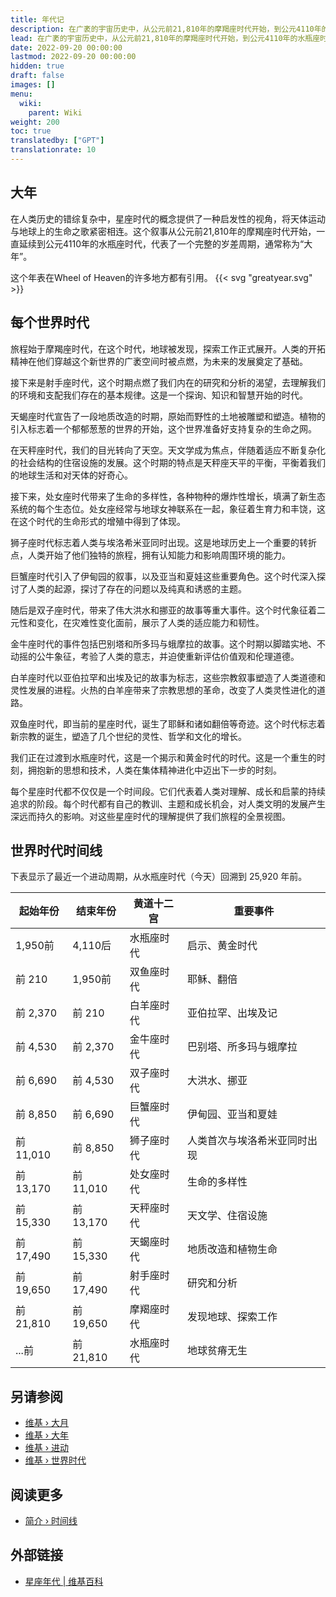 ```yaml
---
title: 年代记
description: 在广袤的宇宙历史中，从公元前21,810年的摩羯座时代开始，到公元4110年的水瓶座时代结束，共有12个星座时代为观察人类文明提供了一个迷人的视角。这些时代反映了一个完整的岁差周期，通常称为“大年”，这个周期引导着地球上事件的展开和意识的演变。每个时代都代表着一个独特的时期，带来了自己的主题和教训。摩羯座时代标志着地球的发现和探索。射手座推动了研究和分析，而天蝎座则带来了地质改造和植物生命的繁衍。天秤座时代中，人类专注于天文学和适应性，而处女座时代则见证了多样化的生命。狮子座时代见证了人类与埃洛希米亚同时出现，而巨蟹座时代则标志着伊甸园时代和亚当夏娃的故事。随后的时代都带来了重大的宗教和历史里程碑，从双子座时代的洪水，到金牛座的巴别塔、所多玛和蛾摩拉事件，再到白羊座的亚伯拉罕和出埃及记。双鱼座时代见证了耶稣的降临，带来了诸如翻倍等奇迹，导致我们现在的水瓶座时代，象征着启示和黄金时代的开始。这些时代不仅代表了时间的段落，而且代表了人类在寻求精神成长和启蒙的伟大宇宙之旅。
lead: 在广袤的宇宙历史中，从公元前21,810年的摩羯座时代开始，到公元4110年的水瓶座时代结束，共有12个星座时代为观察人类文明提供了一个迷人的视角。这些时代反映了一个完整的岁差周期，通常称为“大年”，这个周期引导着地球上事件的展开和意识的演变。每个时代都代表着一个独特的时期，带来了自己的主题和教训。摩羯座时代标志着地球的发现和探索。射手座推动了研究和分析，而天蝎座则带来了地质改造和植物生命的繁衍。天秤座时代中，人类专注于天文学和适应性，而处女座时代则见证了多样化的生命。狮子座时代见证了人类与埃洛希米亚同时出现，而巨蟹座时代则标志着伊甸园时代和亚当夏娃的故事。随后的时代都带来了重大的宗教和历史里程碑，从双子座时代的洪水，到金牛座的巴别塔、所多玛和蛾摩拉事件，再到白羊座的亚伯拉罕和出埃及记。双鱼座时代见证了耶稣的降临，带来了诸如翻倍等奇迹，导致我们现在的水瓶座时代，象征着启示和黄金时代的开始。这些时代不仅代表了时间的段落，而且代表了人类在寻求精神成长和启蒙的伟大宇宙之旅。
date: 2022-09-20 00:00:00
lastmod: 2022-09-20 00:00:00
hidden: true
draft: false
images: []
menu:
  wiki:
    parent: Wiki
weight: 200
toc: true
translatedby: ["GPT"]
translationrate: 10
---
```


## 大年

在人类历史的错综复杂中，星座时代的概念提供了一种启发性的视角，将天体运动与地球上的生命之歌紧密相连。这个叙事从公元前21,810年的摩羯座时代开始，一直延续到公元4110年的水瓶座时代，代表了一个完整的岁差周期，通常称为“大年”。

这个年表在Wheel of Heaven的许多地方都有引用。 {{< svg "greatyear.svg" >}}

## 每个世界时代

旅程始于摩羯座时代，在这个时代，地球被发现，探索工作正式展开。人类的开拓精神在他们穿越这个新世界的广袤空间时被点燃，为未来的发展奠定了基础。

接下来是射手座时代，这个时期点燃了我们内在的研究和分析的渴望，去理解我们的环境和支配我们存在的基本规律。这是一个探询、知识和智慧开始的时代。

天蝎座时代宣告了一段地质改造的时期，原始而野性的土地被雕塑和塑造。植物的引入标志着一个郁郁葱葱的世界的开始，这个世界准备好支持复杂的生命之网。

在天秤座时代，我们的目光转向了天空。天文学成为焦点，伴随着适应不断复杂化的社会结构的住宿设施的发展。这个时期的特点是天秤座天平的平衡，平衡着我们的地球生活和对天体的好奇心。

接下来，处女座时代带来了生命的多样性，各种物种的爆炸性增长，填满了新生态系统的每个生态位。处女座经常与地球女神联系在一起，象征着生育力和丰饶，这在这个时代的生命形式的增殖中得到了体现。

狮子座时代标志着人类与埃洛希米亚同时出现。这是地球历史上一个重要的转折点，人类开始了他们独特的旅程，拥有认知能力和影响周围环境的能力。

巨蟹座时代引入了伊甸园的叙事，以及亚当和夏娃这些重要角色。这个时代深入探讨了人类的起源，探讨了存在的问题以及纯真和诱惑的主题。

随后是双子座时代，带来了伟大洪水和挪亚的故事等重大事件。这个时代象征着二元性和变化，在灾难性变化面前，展示了人类的适应能力和韧性。

金牛座时代的事件包括巴别塔和所多玛与蛾摩拉的故事。这个时期以脚踏实地、不动摇的公牛象征，考验了人类的意志，并迫使重新评估价值观和伦理道德。

白羊座时代以亚伯拉罕和出埃及记的故事为标志，这些宗教叙事塑造了人类道德和灵性发展的进程。火热的白羊座带来了宗教思想的革命，改变了人类灵性进化的道路。

双鱼座时代，即当前的星座时代，诞生了耶稣和诸如翻倍等奇迹。这个时代标志着新宗教的诞生，塑造了几个世纪的灵性、哲学和文化的增长。

我们正在过渡到水瓶座时代，这是一个揭示和黄金时代的时代。这是一个重生的时刻，拥抱新的思想和技术，人类在集体精神进化中迈出下一步的时刻。

每个星座时代都不仅仅是一个时间段。它们代表着人类对理解、成长和启蒙的持续追求的阶段。每个时代都有自己的教训、主题和成长机会，对人类文明的发展产生深远而持久的影响。对这些星座时代的理解提供了我们旅程的全景视图。

## 世界时代时间线

下表显示了最近一个进动周期，从水瓶座时代（今天）回溯到 25,920 年前。

| 起始年份 | 结束年份 | 黄道十二宫        | 重要事件                     |
|-----------|-----------|-------------------|-------------------------------|
| 1,950前  | 4,110后  | 水瓶座时代        | 启示、黄金时代              |
| 前 210   | 1,950前  | 双鱼座时代        | 耶稣、翻倍                  |
| 前 2,370 | 前 210   | 白羊座时代        | 亚伯拉罕、出埃及记          |
| 前 4,530 | 前 2,370 | 金牛座时代        | 巴别塔、所多玛与蛾摩拉      |
| 前 6,690 | 前 4,530 | 双子座时代        | 大洪水、挪亚                |
| 前 8,850 | 前 6,690 | 巨蟹座时代        | 伊甸园、亚当和夏娃          |
| 前 11,010 | 前 8,850 | 狮子座时代        | 人类首次与埃洛希米亚同时出现 |
| 前 13,170 | 前 11,010 | 处女座时代        | 生命的多样性                |
| 前 15,330 | 前 13,170 | 天秤座时代        | 天文学、住宿设施            |
| 前 17,490 | 前 15,330 | 天蝎座时代        | 地质改造和植物生命          |
| 前 19,650 | 前 17,490 | 射手座时代        | 研究和分析                  |
| 前 21,810 | 前 19,650 | 摩羯座时代        | 发现地球、探索工作          |
| ...前    | 前 21,810 | 水瓶座时代        | 地球贫瘠无生                |

## 另请参阅

- [维基 › 大月](wiki/encyclopedia/great-month.md)
- [维基 › 大年](wiki/encyclopedia/great-year.md)
- [维基 › 进动](wiki/encyclopedia/precession.md)
- [维基 › 世界时代](wiki/encyclopedia/world-age.md)

## 阅读更多

- [简介 › 时间线](intro/timeline/preamble.md)

## 外部链接

- [星座年代 | 维基百科](https://zh.wikipedia.org/wiki/%E6%98%9F%E5%BA%A7%E5%B9%B4%E4%BB%A3)
